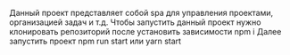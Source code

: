 Данный проект представляет собой spa для управления проектами, организацией задач и т.д.
Чтобы запустить данный проект нужно клонировать репозиторий после установить зависимости npm i 
Далее запустить проект npm run start или yarn start 
